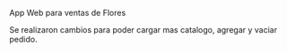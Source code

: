App Web para ventas de Flores

Se realizaron cambios para poder cargar mas catalogo, agregar y vaciar pedido.

